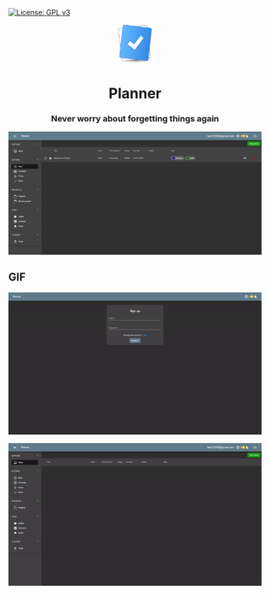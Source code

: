 [![License: GPL v3](https://img.shields.io/badge/License-GPL%20v3-blue.svg)](https://github.com/fan1ech00/planner/blob/master/LICENSE)

<div align="center">
  <span align="center"> <img width="80" height="80" class="center" src="./data/icon.svg" alt="Icon"></span>
  <h1 align="center">Planner</h1>
  <h3 align="center">Never worry about forgetting things again</h3>
</div>

![Planner Screenshot](./data/planner-screenshot.png)

## GIF

![Auth gif](./data/auth.gif)

![Add action gif](./data/add-action.gif)